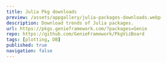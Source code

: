 ```yaml
---
title: Julia Pkg downloads
preview: /assets/appgallery/julia-packages-downloads.webp
description: Download trends of Julia packages.
url: https://pkgs.genieframework.com/?packages=Genie
repo: https://github.com/GenieFramework/PkgVizBoard
tags: [plotting, DB]
published: true
navigation: false
---
```

